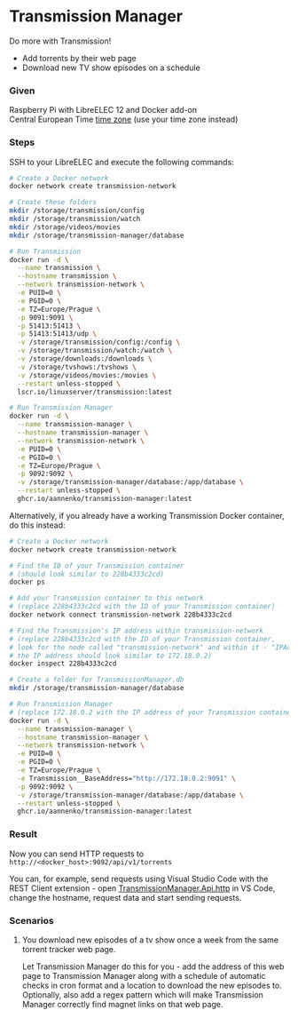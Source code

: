 # Transmission Manager
Do more with Transmission!<br>
- Add torrents by their web page
- Download new TV show episodes on a schedule

### Given
Raspberry Pi with LibreELEC 12 and Docker add-on<br>
Central European Time [time zone](https://en.wikipedia.org/wiki/List_of_tz_database_time_zones) (use your time zone instead)

### Steps
SSH to your LibreELEC and execute the following commands:

```bash
# Create a Docker network
docker network create transmission-network

# Create these folders
mkdir /storage/transmission/config
mkdir /storage/transmission/watch
mkdir /storage/videos/movies
mkdir /storage/transmission-manager/database

# Run Transmission
docker run -d \
  --name transmission \
  --hostname transmission \
  --network transmission-network \
  -e PUID=0 \
  -e PGID=0 \
  -e TZ=Europe/Prague \
  -p 9091:9091 \
  -p 51413:51413 \
  -p 51413:51413/udp \
  -v /storage/transmission/config:/config \
  -v /storage/transmission/watch:/watch \
  -v /storage/downloads:/downloads \
  -v /storage/tvshows:/tvshows \
  -v /storage/videos/movies:/movies \
  --restart unless-stopped \
  lscr.io/linuxserver/transmission:latest

# Run Transmission Manager
docker run -d \
  --name transmission-manager \
  --hostname transmission-manager \
  --network transmission-network \
  -e PUID=0 \
  -e PGID=0 \
  -e TZ=Europe/Prague \
  -p 9092:9092 \
  -v /storage/transmission-manager/database:/app/database \
  --restart unless-stopped \
  ghcr.io/aannenko/transmission-manager:latest
```

Alternatively, if you already have a working Transmission Docker container, do this instead:

```bash
# Create a Docker network
docker network create transmission-network

# Find the ID of your Transmission container
# (should look similar to 228b4333c2cd)
docker ps

# Add your Transmission container to this network
# (replace 228b4333c2cd with the ID of your Transmission container)
docker network connect transmission-network 228b4333c2cd

# Find the Transmission's IP address within transmission-network
# (replace 228b4333c2cd with the ID of your Transmission container,
# look for the node called "transmission-network" and within it - "IPAddress",
# the IP address should look similar to 172.18.0.2)
docker inspect 228b4333c2cd

# Create a folder for TransmissionManager.db
mkdir /storage/transmission-manager/database

# Run Transmission Manager
# (replace 172.18.0.2 with the IP address of your Transmission container)
docker run -d \
  --name transmission-manager \
  --hostname transmission-manager \
  --network transmission-network \
  -e PUID=0 \
  -e PGID=0 \
  -e TZ=Europe/Prague \
  -e Transmission__BaseAddress="http://172.18.0.2:9091" \
  -p 9092:9092 \
  -v /storage/transmission-manager/database:/app/database \
  --restart unless-stopped \
  ghcr.io/aannenko/transmission-manager:latest
```

### Result
Now you can send HTTP requests to `http://<docker_host>:9092/api/v1/torrents`

You can, for example, send requests using Visual Studio Code with the REST Client extension - open [TransmissionManager.Api.http](src/TransmissionManager.Api/TransmissionManager.Api.http) in VS Code, change the hostname, request data and start sending requests.

### Scenarios
1. You download new episodes of a tv show once a week from the same torrent tracker web page.

   Let Transmission Manager do this for you - add the address of this web page to Transmission Manager along with a schedule of automatic checks in cron format and a location to download the new episodes to. Optionally, also add a regex pattern which will make Transmission Manager correctly find magnet links on that web page.

